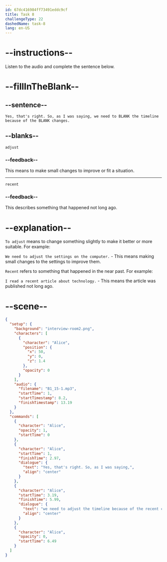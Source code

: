 ```yaml
---
id: 67dc416984ff73491eddc9cf
title: Task 8
challengeType: 22
dashedName: task-8
lang: en-US
---
```


<!-- (Audio) Alice: Yes, that's right. So, as I was saying, we need to adjust the timeline because of the recent changes. -->

# --instructions--

Listen to the audio and complete the sentence below.

# --fillInTheBlank--

## --sentence--

`Yes, that's right. So, as I was saying, we need to BLANK the timeline because of the BLANK changes.`

## --blanks--

`adjust`

### --feedback--

This means to make small changes to improve or fit a situation.

---

`recent`

### --feedback--

This describes something that happened not long ago.

# --explanation--

`To adjust` means to change something slightly to make it better or more suitable. For example:

`We need to adjust the settings on the computer.` - This means making small changes to the settings to improve them.

`Recent` refers to something that happened in the near past. For example:

`I read a recent article about technology.` - This means the article was published not long ago.

# --scene--

```json
{
  "setup": {
    "background": "interview-room2.png",
    "characters": [
      {
        "character": "Alice",
        "position": {
          "x": 50,
          "y": 0,
          "z": 1.4
        },
        "opacity": 0
      }
    ],
    "audio": {
      "filename": "B1_15-1.mp3",
      "startTime": 1,
      "startTimestamp": 8.2,
      "finishTimestamp": 13.19
    }
  },
  "commands": [
    {
      "character": "Alice",
      "opacity": 1,
      "startTime": 0
    },
    {
      "character": "Alice",
      "startTime": 1,
      "finishTime": 2.97,
      "dialogue": {
        "text": "Yes, that's right. So, as I was saying,",
        "align": "center"
      }
    },
    {
      "character": "Alice",
      "startTime": 3.19,
      "finishTime": 5.99,
      "dialogue": {
        "text": "we need to adjust the timeline because of the recent changes.",
        "align": "center"
      }
    },
    {
      "character": "Alice",
      "opacity": 0,
      "startTime": 6.49
    }
  ]
}
```
